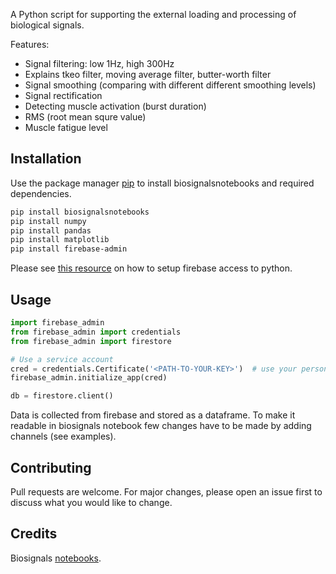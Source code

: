 A Python script for supporting the external loading and processing of biological signals.

Features:
- Signal filtering: low 1Hz, high 300Hz
- Explains tkeo filter, moving average filter, butter-worth filter
- Signal smoothing (comparing with different different smoothing levels)
- Signal rectification
- Detecting muscle activation (burst duration)
- RMS (root mean squre value)
- Muscle fatigue level

## Installation
Use the package manager [pip](https://pip.pypa.io/en/stable/) to install biosignalsnotebooks and required dependencies.
```bash
pip install biosignalsnotebooks
pip install numpy
pip install pandas
pip install matplotlib
pip install firebase-admin
```
Please see [this resource](https://firebase.google.com/docs/firestore/quickstart) on how to setup firebase access to python.

## Usage
```python
import firebase_admin
from firebase_admin import credentials
from firebase_admin import firestore

# Use a service account
cred = credentials.Certificate('<PATH-TO-YOUR-KEY>')  # use your personal key file here
firebase_admin.initialize_app(cred)

db = firestore.client()
```
Data is collected from firebase and stored as a dataframe.
To make it readable in biosignals notebook few changes have to be made by adding channels (see examples).

## Contributing
Pull requests are welcome. For major changes, please open an issue first to discuss what you would like to change.

## Credits
Biosignals [notebooks](https://biosignalspulux.com/learn/notebooks/Categories/Detect/detect_bursts_rev.php).
